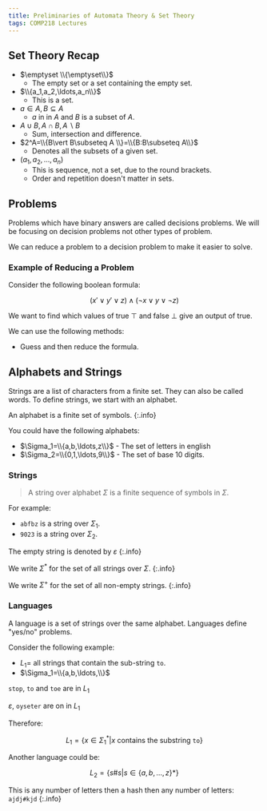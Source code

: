 ```yaml
---
title: Preliminaries of Automata Theory & Set Theory
tags: COMP218 Lectures
---
```


## Set Theory Recap

* $\emptyset \\{\emptyset\\}$
	* The empty set or a set containing the empty set.
* $\\{a_1,a_2,\ldots,a_n\\}$
	* This is a set.
* $a\in A,B\subseteq A$
	* $a$ in in $A$ and $B$ is a subset of $A$.
* $A\cup B,A\cap B,A\backslash B$
	* Sum, intersection and difference.
* $2^A=\\{B\vert B\subseteq A \\}=\\{B:B\subseteq A\\}$
	* Denotes all the subsets of a given set.
* $(a_1,a_2,\ldots,a_n)$
	* This is sequence, not a set, due to the round brackets.
	* Order and repetition doesn't matter in sets.
	
## Problems
Problems which have binary answers are called decisions problems. We will be focusing on decision problems not other types of problem.

We can reduce a problem to a decision problem to make it easier to solve.

### Example of Reducing a Problem
Consider the following boolean formula:

$$(x'\vee y' \vee z)\wedge(\neg x \vee y \vee \neg z)$$

We want to find which values of true $\top$ and false $\bot$ give an output of true.

We can use the following methods:

* Guess and then reduce the formula.

## Alphabets and Strings
Strings are a list of characters from a finite set. They can also be called words. To define strings, we start with an alphabet.

An alphabet is a finite set of symbols.
{:.info}

You could have the following alphabets:

* $\Sigma_1=\\{a,b,\ldots,z\\}$ - The set of letters in english
* $\Sigma_2=\\{0,1,\ldots,9\\}$ - The set of base 10 digits.

### Strings
> A string over alphabet $\Sigma$ is a finite sequence of symbols in $\Sigma$.

For example:

* `abfbz` is a string over $\Sigma_1$.
* `9023` is a string over $\Sigma_2$.

The empty string is denoted by $\varepsilon$
{:.info}

We write $\Sigma^*$ for the set of all strings over $\Sigma$.
{:.info}

We write $\Sigma^+$ for the set of all non-empty strings.
{:.info}

### Languages
A language is a set of strings over the same alphabet. Languages define "yes/no" problems.

Consider the following example:

* $L_1=$ all strings that contain the sub-string `to`.
* $\Sigma_1=\\{a,b,\ldots,\\}$

`stop`, `to` and `toe` are in $L_1$

$\varepsilon$, `oyseter` are on in $L_1$

Therefore:

$$L_1=\{x\in \Sigma^*_1 \vert x \text{ contains the substring } \mathtt{to}\}$$

Another language could be:

$$L_2=\{s\# s \vert s\in \{a,b,\ldots,z\}*\}$$

This is any number of letters then a hash then any number of letters: `ajdj#kjd`
{:.info}

